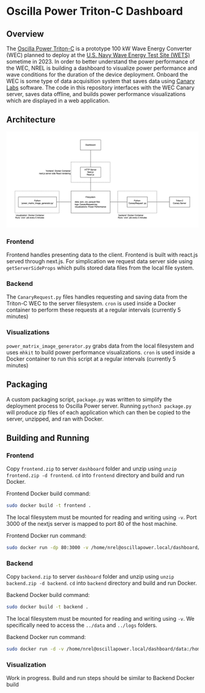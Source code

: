 # Oscilla Power Triton-C Dashboard

## Overview

The [Oscilla Power Triton-C](https://www.oscillapower.com/triton-c) is a prototype 100 kW Wave Energy Converter (WEC) planned to deploy at the [U.S. Navy Wave Energy Test Site (WETS)](https://tethys.pnnl.gov/project-sites/us-navy-wave-energy-test-site-wets#:~:text=deploying%20at%20WETS.-,Location,'ahu%2C%20Hawai'i.) sometime in 2023. In order to better understand the power performance of the WEC, NREL is building a dashboard to visualize power performance and wave conditions for the duration of the device deployment. Onboard the WEC is some type of data acquisition system that saves data using [Canary Labs](https://www.canarylabs.com/) software. The code in this repository interfaces with the WEC Canary server, saves data offline, and builds power performance visualizations which are displayed in a web application.

## Architecture

![Dashboard Architecture](docs/img/architecture.png)

### Frontend

Frontend handles presenting data to the client. Frontend is built with react.js served through next.js. For simplication we request data server side using `getServerSideProps` which pulls stored data files from the local file system.

### Backend

The `CanaryRequest.py` files handles requesting and saving data from the Triton-C WEC to the server filesystem. `cron` is used inside a Docker container to perform these requests at a regular intervals (currently 5 minutes)

### Visualizations

`power_matrix_image_generator.py` grabs data from the local filesystem and uses `mhkit` to build power performance visualizations. `cron` is used inside a Docker container to run this script at a regular intervals (currently 5 minutes)

## Packaging

A custom packaging script, `package.py` was written to simplify the deployment process to Oscilla Power server. Running `python3 package.py` will produce zip files of each application which can then be copied to the server, unzipped, and ran with Docker.

## Building and Running

### Frontend

Copy `frontend.zip` to server `dashboard` folder and unzip using `unzip frontend.zip -d frontend`. `cd` into `frontend` directory and build and run Docker.

Frontend Docker build command:

```sh
sudo docker build -t frontend .
```

The local filesystem must be mounted for reading and writing using `-v`. Port 3000 of the nextjs server is mapped to port 80 of the host machine.

Frontend Docker run command:

```sh
sudo docker run -dp 80:3000 -v /home/nrel@oscillapower.local/dashboard/data:/home/nrel@oscillapower.local/dashboard/data frontend
```

### Backend

Copy `backend.zip` to server `dashboard` folder and unzip using `unzip backend.zip -d backend`. `cd` into `backend` directory and build and run Docker.

Backend Docker build command:

```sh
sudo docker build -t backend .
```

The local filesystem must be mounted for reading and writing using `-v`. We specifically need to access the `../data` and `../logs` folders.

Backend Docker run command:

```sh
sudo docker run -d -v /home/nrel@oscillapower.local/dashboard/data:/home/nrel@oscillapower.local/dashboard/data -v /home/nrel@oscillapower.local/dashboard/logs:/home/nrel@oscillapower.local/dashboard/logs backend
```

### Visualization

Work in progress. Build and run steps should be similar to Backend Docker build

